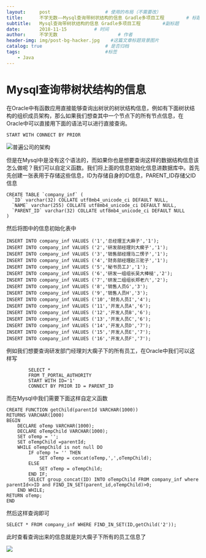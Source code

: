 ```yaml
---
layout:     post                    # 使用的布局（不需要改）
title:      不学无数——Mysql查询带树状结构的信息 Gradle多项目工程        # 标题
subtitle:   Mysql查询带树状结构的信息 Gradle多项目工程        #副标题
date:       2018-11-15          # 时间
author:     不学无数                      # 作者
header-img: img/post-bg-hacker.jpg    #这篇文章标题背景图片
catalog: true                       # 是否归档
tags:                               #标签
    - Java
---
```


# Mysql查询带树状结构的信息

在Oracle中有函数应用直接能够查询出树状的树状结构信息，例如有下面树状结构的组织成员架构，那么如果我们想查其中一个节点下的所有节点信息，在Oracle中可以直接用下面的语法可以进行直接查询。

```
START WITH CONNECT BY PRIOR

```
![普遍公司的架构](https://ws2.sinaimg.cn/large/006tNc79ly1fzfad3kbgnj30r30lx0tr.jpg)


但是在Mysql中是没有这个语法的，而如果你也是想要查询这样的数据结构信息该怎么做呢？我们可以自定义函数。我们将上面的信息初始化信息进数据库中。首先先创建一张表用于存储这些信息，ID为存储自身的ID信息，PARENT_ID存储父ID信息

```
CREATE TABLE `company_inf` (
  `ID` varchar(32) COLLATE utf8mb4_unicode_ci DEFAULT NULL,
  `NAME` varchar(255) COLLATE utf8mb4_unicode_ci DEFAULT NULL,
  `PARENT_ID` varchar(32) COLLATE utf8mb4_unicode_ci DEFAULT NULL
)

```

然后将图中的信息初始化表中

```
INSERT INTO company_inf VALUES ('1','总经理王大麻子','1');
INSERT INTO company_inf VALUES ('2','研发部经理刘大瘸子','1');
INSERT INTO company_inf VALUES ('3','销售部经理马二愣子','1');
INSERT INTO company_inf VALUES ('4','财务部经理赵三驼子','1');
INSERT INTO company_inf VALUES ('5','秘书员工J','1');
INSERT INTO company_inf VALUES ('6','研发一组组长吴大棒槌','2');
INSERT INTO company_inf VALUES ('7','研发二组组长郑老六','2');
INSERT INTO company_inf VALUES ('8','销售人员G','3');
INSERT INTO company_inf VALUES ('9','销售人员H','3');
INSERT INTO company_inf VALUES ('10','财务人员I','4');
INSERT INTO company_inf VALUES ('11','开发人员A','6');
INSERT INTO company_inf VALUES ('12','开发人员B','6');
INSERT INTO company_inf VALUES ('13','开发人员C','6');
INSERT INTO company_inf VALUES ('14','开发人员D','7');
INSERT INTO company_inf VALUES ('15','开发人员E','7');
INSERT INTO company_inf VALUES ('16','开发人员F','7');

```

例如我们想要查询研发部门经理刘大瘸子下的所有员工，在Oracle中我们可以这样写

```
		SELECT *
		FROM T_PORTAL_AUTHORITY
		START WITH ID='1'
		CONNECT BY PRIOR ID = PARENT_ID

```

而在Mysql中我们需要下面这样自定义函数

```
CREATE FUNCTION getChild(parentId VARCHAR(1000))
RETURNS VARCHAR(1000)
BEGIN
    DECLARE oTemp VARCHAR(1000);
    DECLARE oTempChild VARCHAR(1000);
    SET oTemp = '';
    SET oTempChild =parentId;
    WHILE oTempChild is not null DO
        IF oTemp != '' THEN
            SET oTemp = concat(oTemp,',',oTempChild);
        ELSE
            SET oTemp = oTempChild;
        END IF;
        SELECT group_concat(ID) INTO oTempChild FROM company_inf where parentId<>ID and FIND_IN_SET(parent_id,oTempChild)>0;
    END WHILE;
RETURN oTemp;
END

```

然后这样查询即可

```
SELECT * FROM company_inf WHERE FIND_IN_SET(ID,getChild('2'));

```

此时查看查询出来的信息就是刘大瘸子下所有的员工信息了

![](https://ws3.sinaimg.cn/large/006tNc79ly1fzfas1dh95j30h20dowi5.jpg)



